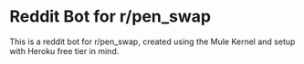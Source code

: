 # Reddit Bot for r/pen_swap

This is a reddit bot for r/pen_swap, created using the Mule Kernel and setup with Heroku free tier in mind.